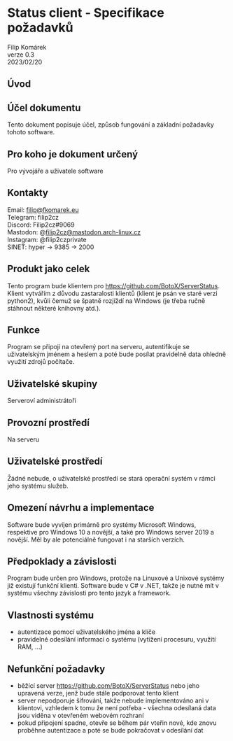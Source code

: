 # Status client - Specifikace požadavků
Filip Komárek  
verze 0.3  
2023/02/20

## Úvod

## Účel dokumentu
Tento dokument popisuje účel, způsob fungování a základní požadavky tohoto software.

## Pro koho je dokument určený
Pro vývojáře a uživatele software

## Kontakty
Email: filip@fkomarek.eu  
Telegram: filip2cz   
Discord: Filip2cz#9069  
Mastodon: @filip2cz@mastodon.arch-linux.cz  
Instagram: @filip2czprivate  
SINET: hyper -> 9385 -> 2000

## Produkt jako celek
Tento program bude klientem pro https://github.com/BotoX/ServerStatus. Klient vytvářím z důvodu zastaralosti klientů (klient je psán ve staré verzi python2), kvůli čemuž se špatně rozjíždí na Windows (je třeba ručně stáhnout některé knihovny atd.).

## Funkce
Program se připojí na otevřený port na serveru, autentifikuje se uživatelským jménem a heslem a poté bude posílat pravidelně data ohledně využití zdrojů počítače.

## Uživatelské skupiny
Serveroví administrátoři

## Provozní prostředí
Na serveru

## Uživatelské prostředí
Žádné nebude, o uživatelské prostředí se stará operační systém v rámci jeho systému služeb.

## Omezení návrhu a implementace
Software bude vyvíjen primárně pro systémy Microsoft Windows, respektive pro Windows 10 a novější, a také pro Windows server 2019 a novější. Měl by ale potenciálně fungovat i na starších verzích.

## Předpoklady a závislosti
Program bude určen pro Windows, protože na Linuxové a Unixové systémy již existují funkční klienti. Software bude v C# v .NET, takže je nutné mít v systému všechny závislosti pro tento jazyk a framework.

## Vlastnosti systému
- autentizace pomocí uživatelského jména a klíče
- pravidelné odesílání informací o systému (vytížení procesuru, využití RAM, ...)

## Nefunkční požadavky
- běžící server https://github.com/BotoX/ServerStatus nebo jeho upravená verze, jenž bude stále podporovat tento klient
- server nepodporuje šifrování, takže nebude implementováno ani v klientovi, vzhledem k tomu že není potřeba - všechna odesílaná data jsou viděna v otevřeném webovém rozhraní
- pokud připojení spadne, otevře se během pár vteřin nové, kde znovu proběhne autentizace a poté se bude pokračovat v odesílání dat
